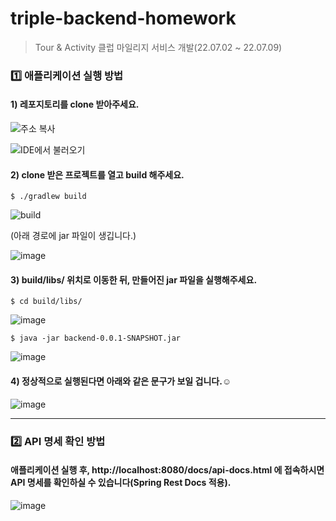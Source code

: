 # triple-backend-homework
> Tour &amp; Activity 클럽 마일리지 서비스 개발(22.07.02 ~ 22.07.09)

### 1️⃣ 애플리케이션 실행 방법
#### 1) 레포지토리를 clone 받아주세요.

![주소 복사](https://user-images.githubusercontent.com/52378625/178094885-4d2b49db-119d-4019-96ae-dac82cad6948.png "주소 복사")

![IDE에서 불러오기](https://user-images.githubusercontent.com/52378625/178094922-3d41295e-9da4-42c1-88ce-a11b93c3f344.png "IDE에서 불러오기")


#### 2) clone 받은 프로젝트를 열고 build 해주세요.
```
$ ./gradlew build
```
![build](https://user-images.githubusercontent.com/52378625/178095041-1c438505-23ac-4e56-afd5-a41efeecdbfd.png "gradle build")

(아래 경로에 jar 파일이 생깁니다.)

![image](https://user-images.githubusercontent.com/52378625/178095160-dd5ccc95-c442-439b-b2d5-13af2fd7ad32.png)


#### 3) build/libs/ 위치로 이동한 뒤, 만들어진 jar 파일을 실행해주세요.
```
$ cd build/libs/
```
![image](https://user-images.githubusercontent.com/52378625/178095351-4e6ecd76-3801-4af1-806d-be1d4fcb175e.png)

```
$ java -jar backend-0.0.1-SNAPSHOT.jar
```
![image](https://user-images.githubusercontent.com/52378625/178095384-6d89f639-e170-4ed0-996c-8063afac0f55.png)

#### 4) 정상적으로 실행된다면 아래와 같은 문구가 보일 겁니다.☺

![image](https://user-images.githubusercontent.com/52378625/178095427-8f969b25-d465-45bc-89bf-61d5b0b8ee17.png)

---

### 2️⃣ API 명세 확인 방법
#### 애플리케이션 실행 후, http://localhost:8080/docs/api-docs.html 에 접속하시면 API 명세를 확인하실 수 있습니다(Spring Rest Docs 적용).
![image](https://user-images.githubusercontent.com/52378625/178095463-a9b426f6-3d6a-4e05-9c10-c45b4af8f2e4.png)


